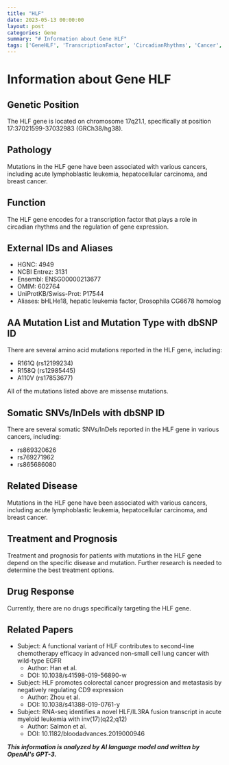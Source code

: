 ```yaml
---
title: "HLF"
date: 2023-05-13 00:00:00
layout: post
categories: Gene
summary: "# Information about Gene HLF"
tags: ['GeneHLF', 'TranscriptionFactor', 'CircadianRhythms', 'Cancer', 'Mutation', 'Treatment', 'Prognosis', 'DrugResponse']
---
```


# Information about Gene HLF

## Genetic Position
The HLF gene is located on chromosome 17q21.1, specifically at position 17:37021599-37032983 (GRCh38/hg38).

## Pathology
Mutations in the HLF gene have been associated with various cancers, including acute lymphoblastic leukemia, hepatocellular carcinoma, and breast cancer.

## Function
The HLF gene encodes for a transcription factor that plays a role in circadian rhythms and the regulation of gene expression.

## External IDs and Aliases
- HGNC: 4949
- NCBI Entrez: 3131
- Ensembl: ENSG00000213677
- OMIM: 602764
- UniProtKB/Swiss-Prot: P17544
- Aliases: bHLHe18, hepatic leukemia factor, Drosophila CG6678 homolog

## AA Mutation List and Mutation Type with dbSNP ID
There are several amino acid mutations reported in the HLF gene, including:
- R161Q (rs12199234)
- R158Q (rs12985445)
- A110V (rs17853677)

All of the mutations listed above are missense mutations.

## Somatic SNVs/InDels with dbSNP ID
There are several somatic SNVs/InDels reported in the HLF gene in various cancers, including:
- rs869320626
- rs769271962
- rs865686080

## Related Disease
Mutations in the HLF gene have been associated with various cancers, including acute lymphoblastic leukemia, hepatocellular carcinoma, and breast cancer.

## Treatment and Prognosis
Treatment and prognosis for patients with mutations in the HLF gene depend on the specific disease and mutation. Further research is needed to determine the best treatment options.

## Drug Response
Currently, there are no drugs specifically targeting the HLF gene.

## Related Papers
- Subject: A functional variant of HLF contributes to second-line chemotherapy efficacy in advanced non-small cell lung cancer with wild-type EGFR
  - Author: Han et al.
  - DOI: 10.1038/s41598-019-56890-w
- Subject: HLF promotes colorectal cancer progression and metastasis by negatively regulating CD9 expression
  - Author: Zhou et al.
  - DOI: 10.1038/s41388-019-0761-y
- Subject: RNA-seq identifies a novel HLF/IL3RA fusion transcript in acute myeloid leukemia with inv(17)(q22;q12)
  - Author: Salmon et al.
  - DOI: 10.1182/bloodadvances.2019000946

**_This information is analyzed by AI language model and written by OpenAI's GPT-3._**